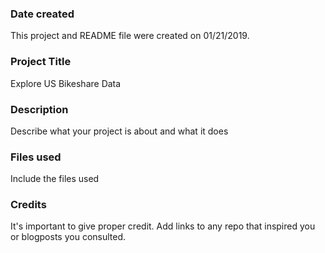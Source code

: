 ### Date created
This project and README file were created on 01/21/2019.

### Project Title
Explore US Bikeshare Data 

### Description
Describe what your project is about and what it does

### Files used
Include the files used

### Credits
It's important to give proper credit. Add links to any repo that inspired you or blogposts you consulted.
